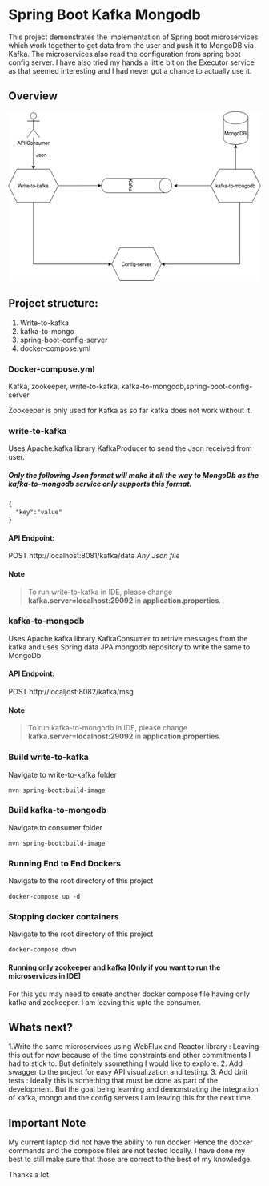 # Spring Boot Kafka Mongodb

This project demonstrates the implementation of Spring boot microservices which work together to get data from the user and push it to MongoDB via Kafka. The microservices also read the configuration from spring boot config server.
I have also tried my hands a little bit on the Executor service as that seemed interesting and I had never got a chance to actually use it. 

## Overview
![GitHub Logo](/Design.png)

## Project structure:
1. Write-to-kafka
2. kafka-to-mongo
3. spring-boot-config-server
4. docker-compose.yml

### Docker-compose.yml
Kafka, zookeeper, write-to-kafka, kafka-to-mongodb,spring-boot-config-server

Zookeeper is only used for Kafka as so far kafka does not work without it. 

### write-to-kafka
Uses Apache.kafka library KafkaProducer to send the Json received from user.

##### Only the following Json format will make it all the way to MongoDb as the kafka-to-mongodb service only supports this format.
```
{
  "key":"value"
}
```

#### API Endpoint:

POST http://localhost:8081/kafka/data
*Any Json file* 

#### Note
>To run write-to-kafka in IDE, please change **kafka.server=localhost:29092** in  **application.properties**. 

### kafka-to-mongodb
Uses Apache kafka library KafkaConsumer to retrive messages from the kafka and uses Spring data JPA mongodb repository to write the same to MongoDb
#### API Endpoint: 

POST http://localjost:8082/kafka/msg



#### Note
>To run kafka-to-mongodb in IDE, please change **kafka.server=localhost:29092** in  **application.properties**. 


### Build write-to-kafka
Navigate to write-to-kafka folder
```
mvn spring-boot:build-image
```

### Build kafka-to-mongodb
Navigate to consumer folder
```
mvn spring-boot:build-image
```

### Running End to End Dockers
Navigate to the root directory of this project 
```
docker-compose up -d
```

### Stopping docker containers
Navigate to the root directory of this project
```
docker-compose down
```

#### Running only zookeeper and kafka [Only if you want to run the microservices in IDE]
For this you may need to create another docker compose file having only kafka and zookeeper. I am leaving this upto the consumer.



## Whats next?

1.Write the same microservices using WebFlux and Reactor library : Leaving this out for now because of the time constraints and other commitments I had to stick to. But definitely ssomething I would like to explore.
2. Add swagger to the project for easy API visualization and testing.
3. Add Unit tests : Ideally this is something that must be done as part of the development. But the goal being learning and demonstrating the integration of kafka, mongo and the config servers I am leaving this for the next time. 

## Important Note

My current laptop did not have the ability to run docker. Hence the docker commands and the compose files are not tested locally. I have done my best to still make sure that those are correct to the best of my knowledge. 

Thanks a lot 
